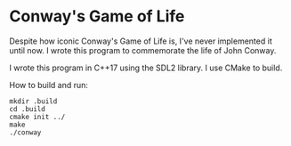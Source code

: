 # Conway's Game of Life

Despite how iconic Conway's Game of Life is, I've never implemented it until
now. I wrote this program to commemorate the life of John Conway.

I wrote this program in C++17 using the SDL2 library. I use CMake to build.

How to build and run:

    mkdir .build
    cd .build
    cmake init ../
    make
    ./conway
